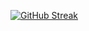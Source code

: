 [![GitHub Streak](https://streak-stats.demolab.com?user=AnyGogin31&theme=dark&hide_border=true&date_format=%5BY%20%5DM%20j&exclude_days=Sun%2CSat)](https://git.io/streak-stats)
